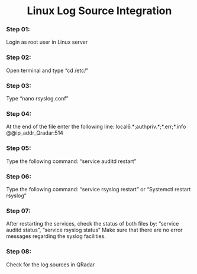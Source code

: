 <h1 align="center">Linux Log Source Integration</h1>

<h3 align="Left">Step 01: </h3>
<div align="Left">  
 Login as root user in Linux server
 </div>
<h3 align="Left">Step 02: </h3>
Open terminal and type “cd /etc/”

<h3 align="Left">Step 03: </h3>
 Type “nano rsyslog.conf”

<h3 align="Left">Step 04: </h3>
At the end of the file enter the following line:
local6.*;authpriv.*;*.err;*.info @@ip_addr_Qradar:514
<h3 align="Left">Step 05: </h3>
Type the following command:
“service auditd restart”
<h3 align="Left">Step 06: </h3>
 Type the following command:
“service rsyslog restart” or “Systemctl restart rsyslog”

<h3 align="Left">Step 07: </h3>
After restarting the services, check the status of both files by:
“service auditd status”, “service rsyslog status”
Make sure that there are no error messages regarding the syslog facilities.
<h3 align="Left">Step 08: </h3>
 Check for the log sources in QRadar
